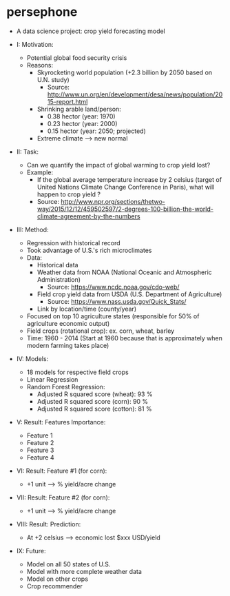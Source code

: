 # __persephone__
* A data science project: crop yield forecasting model

* I: Motivation:
  * Potential global food security crisis
  * Reasons:
    * Skyrocketing world population (+2.3 billion by 2050 based on U.N. study)
      * Source: http://www.un.org/en/development/desa/news/population/2015-report.html
    * Shrinking arable land/person:
      * 0.38 hector (year: 1970)
      * 0.23 hector (year: 2000)
      * 0.15 hector (year: 2050; projected)
    * Extreme climate --> new normal

* II: Task:
  * Can we quantify the impact of global warming to crop yield lost?
  * Example:
    * If the global average temperature increase by 2 celsius (target of United Nations Climate Change Conference in Paris), what will happen to crop yield ?
    * Source: http://www.npr.org/sections/thetwo-way/2015/12/12/459502597/2-degrees-100-billion-the-world-climate-agreement-by-the-numbers

* III: Method:
  * Regression with historical record
  * Took advantage of U.S.'s rich microclimates
  * Data:
    * Historical data
    * Weather data from NOAA (National Oceanic and Atmospheric Administration)
      * Source: https://www.ncdc.noaa.gov/cdo-web/
    * Field crop yield data from USDA (U.S. Department of Agriculture)
      * Source: https://www.nass.usda.gov/Quick_Stats/
    * Link by location/time (county/year)
  * Focused on top 10 agriculture states (responsible for 50% of agriculture economic output)
  * Field crops (rotational crop): ex. corn, wheat, barley
  * Time: 1960 - 2014 (Start at 1960 because that is approximately when modern farming takes place)

* IV: Models:
  * 18 models for respective field crops
  * Linear Regression
  * Random Forest Regression:
    * Adjusted R squared score (wheat): 93 %
    * Adjusted R squared score (corn): 90 %
    * Adjusted R squared score (cotton): 81 %

* V: Result: Features Importance:
  * Feature 1
  * Feature 2
  * Feature 3
  * Feature 4

* VI: Result: Feature #1 (for corn):
  * +1 unit --> % yield/acre change

* VII: Result: Feature #2 (for corn):
  * +1 unit -->  % yield/acre change

* VIII: Result: Prediction:
  * At +2 celsius --> economic lost $xxx USD/yield

* IX: Future:
  * Model on all 50 states of U.S.
  * Model with more complete  weather data
  * Model on other crops
  * Crop recommender
